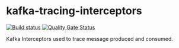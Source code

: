 # kafka-tracing-interceptors

[![Build status](https://travis-ci.org/GuillaumeWaignier/kafka-tracing-interceptors.svg?branch=master)](https://travis-ci.org/GuillaumeWaignier/kafka-tracing-interceptors) [![Quality Gate Status](https://sonarcloud.io/api/project_badges/measure?project=org.ianitrix.kafka%3Atracing-interceptors&metric=alert_status)](https://sonarcloud.io/dashboard?id=org.ianitrix.kafka%3Atracing-interceptors)

Kafka Interceptors used to trace message produced and consumed.


